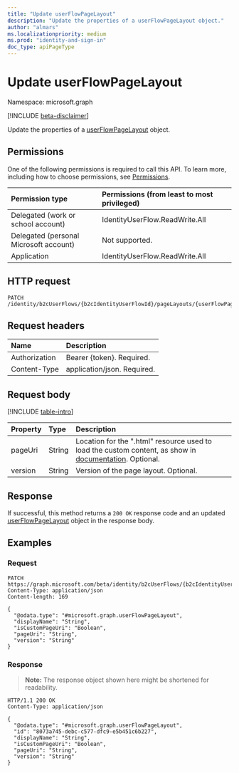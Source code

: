 ```yaml
---
title: "Update userFlowPageLayout"
description: "Update the properties of a userFlowPageLayout object."
author: "almars"
ms.localizationpriority: medium
ms.prod: "identity-and-sign-in"
doc_type: apiPageType
---
```


# Update userFlowPageLayout
Namespace: microsoft.graph

[!INCLUDE [beta-disclaimer](../../includes/beta-disclaimer.md)]

Update the properties of a [userFlowPageLayout](../resources/userflowpagelayout.md) object.

## Permissions
One of the following permissions is required to call this API. To learn more, including how to choose permissions, see [Permissions](/graph/permissions-reference).

|Permission type|Permissions (from least to most privileged)|
|:---|:---|
|Delegated (work or school account)|IdentityUserFlow.ReadWrite.All|
|Delegated (personal Microsoft account)|Not supported.|
|Application|IdentityUserFlow.ReadWrite.All|

## HTTP request

<!-- {
  "blockType": "ignored"
}
-->
``` http
PATCH /identity/b2cUserFlows/{b2cIdentityUserFlowId}/pageLayouts/{userFlowPageLayoutId}
```

## Request headers
|Name|Description|
|:---|:---|
|Authorization|Bearer {token}. Required.|
|Content-Type|application/json. Required.|

## Request body
[!INCLUDE [table-intro](../../includes/update-property-table-intro.md)]


|Property|Type|Description|
|:---|:---|:---|
|pageUri|String|Location for the ".html" resource used to load the custom content, as show in [documentation](https://docs.microsoft.com/azure/active-directory-b2c/customize-ui-with-html?pivots=b2c-user-flow#4-update-the-user-flow). Optional.|
|version|String|Version of the page layout. Optional.|



## Response

If successful, this method returns a `200 OK` response code and an updated [userFlowPageLayout](../resources/userflowpagelayout.md) object in the response body.

## Examples

### Request
<!-- {
  "blockType": "request",
  "name": "update_userflowpagelayout"
}
-->
``` http
PATCH https://graph.microsoft.com/beta/identity/b2cUserFlows/{b2cIdentityUserFlowId}/pageLayouts/{userFlowPageLayoutId}
Content-Type: application/json
Content-length: 169

{
  "@odata.type": "#microsoft.graph.userFlowPageLayout",
  "displayName": "String",
  "isCustomPageUri": "Boolean",
  "pageUri": "String",
  "version": "String"
}
```


### Response
>**Note:** The response object shown here might be shortened for readability.
<!-- {
  "blockType": "response",
  "truncated": true
}
-->
``` http
HTTP/1.1 200 OK
Content-Type: application/json

{
  "@odata.type": "#microsoft.graph.userFlowPageLayout",
  "id": "8073a745-debc-c577-dfc9-e5b451c6b227",
  "displayName": "String",
  "isCustomPageUri": "Boolean",
  "pageUri": "String",
  "version": "String"
}
```

